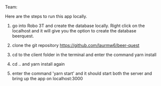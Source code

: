 Team:

Here are the steps to run this app locally.

1) go into Robo 3T and create the database locally.  Right click on the localhost and it will give you the option to create the database beerquest.

2) clone the git repository https://github.com/laurmw6/beer-quest

3) cd to the client folder in the terminal and enter the command yarn install

4) cd .. and yarn install again

5) enter the command 'yarn start' and it should start both the server and bring up the app on localhost:3000
